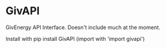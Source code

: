 # GivAPI
GivEnergy API Interface. Doesn't include much at the moment.

Install with pip install GivAPI (import with 'import givapi')
